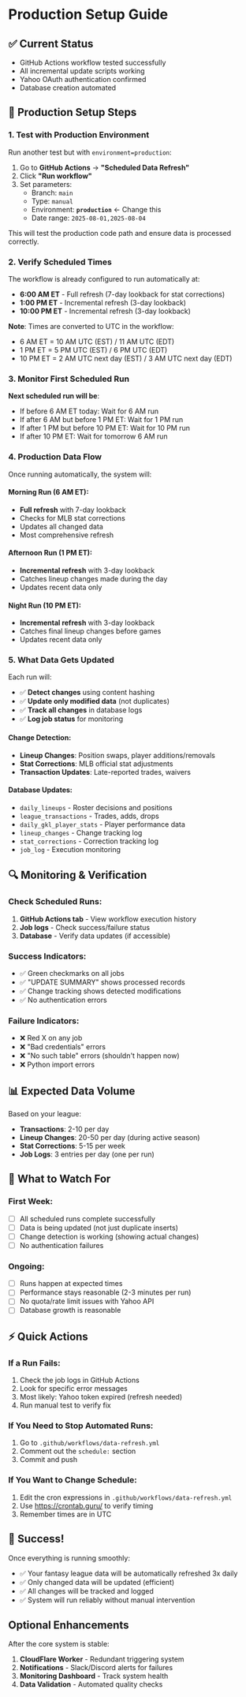 # Production Setup Guide

## ✅ Current Status
- GitHub Actions workflow tested successfully
- All incremental update scripts working
- Yahoo OAuth authentication confirmed
- Database creation automated

## 🎯 Production Setup Steps

### 1. Test with Production Environment

Run another test but with `environment=production`:

1. Go to **GitHub Actions** → **"Scheduled Data Refresh"**
2. Click **"Run workflow"** 
3. Set parameters:
   - Branch: `main`
   - Type: `manual`
   - Environment: **`production`** ← Change this
   - Date range: `2025-08-01,2025-08-04`

This will test the production code path and ensure data is processed correctly.

### 2. Verify Scheduled Times

The workflow is already configured to run automatically at:
- **6:00 AM ET** - Full refresh (7-day lookback for stat corrections)
- **1:00 PM ET** - Incremental refresh (3-day lookback)
- **10:00 PM ET** - Incremental refresh (3-day lookback)

**Note**: Times are converted to UTC in the workflow:
- 6 AM ET = 10 AM UTC (EST) / 11 AM UTC (EDT)
- 1 PM ET = 5 PM UTC (EST) / 6 PM UTC (EDT)  
- 10 PM ET = 2 AM UTC next day (EST) / 3 AM UTC next day (EDT)

### 3. Monitor First Scheduled Run

**Next scheduled run will be**:
- If before 6 AM ET today: Wait for 6 AM run
- If after 6 AM but before 1 PM ET: Wait for 1 PM run
- If after 1 PM but before 10 PM ET: Wait for 10 PM run
- If after 10 PM ET: Wait for tomorrow 6 AM run

### 4. Production Data Flow

Once running automatically, the system will:

#### Morning Run (6 AM ET):
- **Full refresh** with 7-day lookback
- Checks for MLB stat corrections
- Updates all changed data
- Most comprehensive refresh

#### Afternoon Run (1 PM ET):
- **Incremental refresh** with 3-day lookback
- Catches lineup changes made during the day
- Updates recent data only

#### Night Run (10 PM ET):
- **Incremental refresh** with 3-day lookback
- Catches final lineup changes before games
- Updates recent data only

### 5. What Data Gets Updated

Each run will:
- ✅ **Detect changes** using content hashing
- ✅ **Update only modified data** (not duplicates)
- ✅ **Track all changes** in database logs
- ✅ **Log job status** for monitoring

#### Change Detection:
- **Lineup Changes**: Position swaps, player additions/removals
- **Stat Corrections**: MLB official stat adjustments
- **Transaction Updates**: Late-reported trades, waivers

#### Database Updates:
- `daily_lineups` - Roster decisions and positions
- `league_transactions` - Trades, adds, drops
- `daily_gkl_player_stats` - Player performance data
- `lineup_changes` - Change tracking log
- `stat_corrections` - Correction tracking log
- `job_log` - Execution monitoring

## 🔍 Monitoring & Verification

### Check Scheduled Runs:
1. **GitHub Actions tab** - View workflow execution history
2. **Job logs** - Check success/failure status
3. **Database** - Verify data updates (if accessible)

### Success Indicators:
- ✅ Green checkmarks on all jobs
- ✅ "UPDATE SUMMARY" shows processed records
- ✅ Change tracking shows detected modifications
- ✅ No authentication errors

### Failure Indicators:
- ❌ Red X on any job
- ❌ "Bad credentials" errors
- ❌ "No such table" errors (shouldn't happen now)
- ❌ Python import errors

## 📊 Expected Data Volume

Based on your league:
- **Transactions**: 2-10 per day
- **Lineup Changes**: 20-50 per day (during active season)
- **Stat Corrections**: 5-15 per week
- **Job Logs**: 3 entries per day (one per run)

## 🚨 What to Watch For

### First Week:
- [ ] All scheduled runs complete successfully
- [ ] Data is being updated (not just duplicate inserts)
- [ ] Change detection is working (showing actual changes)
- [ ] No authentication failures

### Ongoing:
- [ ] Runs happen at expected times
- [ ] Performance stays reasonable (2-3 minutes per run)
- [ ] No quota/rate limit issues with Yahoo API
- [ ] Database growth is reasonable

## ⚡ Quick Actions

### If a Run Fails:
1. Check the job logs in GitHub Actions
2. Look for specific error messages
3. Most likely: Yahoo token expired (refresh needed)
4. Run manual test to verify fix

### If You Need to Stop Automated Runs:
1. Go to `.github/workflows/data-refresh.yml`
2. Comment out the `schedule:` section
3. Commit and push

### If You Want to Change Schedule:
1. Edit the cron expressions in `.github/workflows/data-refresh.yml`
2. Use https://crontab.guru/ to verify timing
3. Remember times are in UTC

## 🎉 Success!

Once everything is running smoothly:
- ✅ Your fantasy league data will be automatically refreshed 3x daily
- ✅ Only changed data will be updated (efficient)
- ✅ All changes will be tracked and logged
- ✅ System will run reliably without manual intervention

## Optional Enhancements

After the core system is stable:

1. **CloudFlare Worker** - Redundant triggering system
2. **Notifications** - Slack/Discord alerts for failures
3. **Monitoring Dashboard** - Track system health
4. **Data Validation** - Automated quality checks